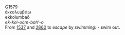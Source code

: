<body>
  <p>G1579<br>  ἐκκολυμβάω  <br> ekkolumbaō  <br><i>ek-kol-oom-bah‘-o </i><br>From <a href="g1537.htm">1537</a> and <a href="g2860.htm">2860</a>  to <i>escape</i> by <i>swimming:</i> - swim out.<br></p>
 </body>